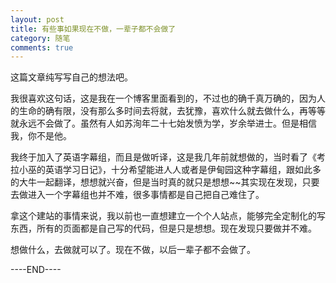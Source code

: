 ```yaml
---
layout: post
title: 有些事如果现在不做，一辈子都不会做了
category: 随笔
comments: true
---
```


这篇文章纯写写自己的想法吧。

我很喜欢这句话，这是我在一个博客里面看到的，不过也的确千真万确的，因为人的生命的确有限，没有那么多时间去将就，去犹豫，喜欢什么就去做什么，再等等就永远不会做了。虽然有人如苏洵年二十七始发愤为学，岁余举进士。但是相信我，你不是他。

我终于加入了英语字幕组，而且是做听译，这是我几年前就想做的，当时看了《考拉小巫的英语学习日记》，十分希望能进人人或者是伊甸园这种字幕组，跟如此多的大牛一起翻译，想想就兴奋，但是当时真的就只是想想~~其实现在发现，只要去做进入一个字幕组也并不难，很多事情都是自己把自己难住了。

拿这个建站的事情来说，我以前也一直想建立一个个人站点，能够完全定制化的写东西，所有的页面都是自己写的代码，但是只是想想。现在发现只要做并不难。

想做什么，去做就可以了。现在不做，以后一辈子都不会做了。

----END----
